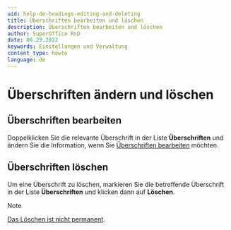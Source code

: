 ```yaml
---
uid: help-de-headings-editing-and-deleting
title: Überschriften bearbeiten und löschen
description: Überschriften bearbeiten und löschen
author: SuperOffice RnD
date: 06.29.2022
keywords: Einstellungen und Verwaltung
content_type: howto
language: de
---
```


# Überschriften ändern und löschen

## Überschriften bearbeiten

Doppelklicken Sie die relevante Überschrift in der Liste **Überschriften** und ändern Sie die Information, wenn Sie [Überschriften bearbeiten][1] möchten.

## Überschriften löschen

Um eine Überschrift zu löschen, markieren Sie die betreffende Überschrift in der Liste **Überschriften** und klicken dann auf **Löschen**.

> [!NOTE]
> [Das Löschen ist nicht permanent][2].

<!-- Referenced links -->
[1]: adding-headings.md
[2]: ../../restore.md

<!-- Referenced images -->

